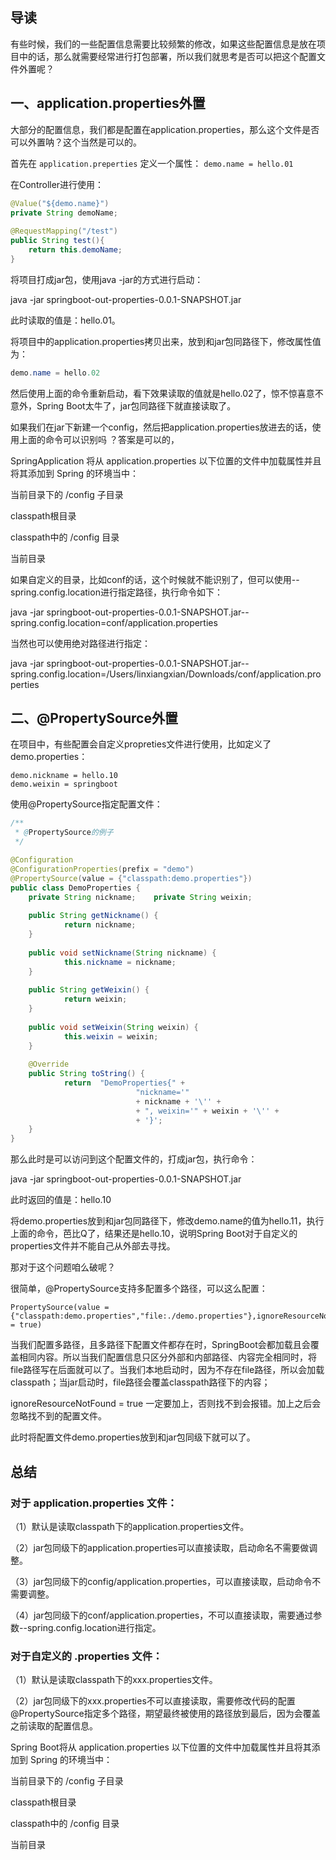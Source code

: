## **导读**

有些时候，我们的一些配置信息需要比较频繁的修改，如果这些配置信息是放在项目中的话，那么就需要经常进行打包部署，所以我们就思考是否可以把这个配置文件外置呢？

## **一、application.properties外置**

大部分的配置信息，我们都是配置在application.properties，那么这个文件是否可以外置呐？这个当然是可以的。

首先在 `application.preperties` 定义一个属性：
`demo.name = hello.01`

在Controller进行使用：

```java
@Value("${demo.name}")
private String demoName;
 
@RequestMapping("/test")
public String test(){
    return this.demoName;
}
```

将项目打成jar包，使用java -jar的方式进行启动：

java -jar springboot-out-properties-0.0.1-SNAPSHOT.jar

此时读取的值是：hello.01。

将项目中的application.properties拷贝出来，放到和jar包同路径下，修改属性值为：
```java
demo.name = hello.02
```

然后使用上面的命令重新启动，看下效果读取的值就是hello.02了，惊不惊喜意不意外，Spring Boot太牛了，jar包同路径下就直接读取了。

如果我们在jar下新建一个config，然后把application.properties放进去的话，使用上面的命令可以识别吗 ？答案是可以的，

SpringApplication 将从 application.properties 以下位置的文件中加载属性并且将其添加到 Spring 的环境当中：

当前目录下的 /config 子目录

classpath根目录

classpath中的 /config 目录

当前目录

如果自定义的目录，比如conf的话，这个时候就不能识别了，但可以使用--spring.config.location进行指定路径，执行命令如下：

java -jar springboot-out-properties-0.0.1-SNAPSHOT.jar--spring.config.location=conf/application.properties

当然也可以使用绝对路径进行指定：

java -jar springboot-out-properties-0.0.1-SNAPSHOT.jar--spring.config.location=/Users/linxiangxian/Downloads/conf/application.properties

## **二、@PropertySource外置**

在项目中，有些配置会自定义propreties文件进行使用，比如定义了demo.properties：

```
demo.nickname = hello.10
demo.weixin = springboot
```

使用@PropertySource指定配置文件：

```java
/**
 * @PropertySource的例子 
 */

@Configuration
@ConfigurationProperties(prefix = "demo")
@PropertySource(value = {"classpath:demo.properties"})
public class DemoProperties {
    private String nickname;    private String weixin; 
    
    public String getNickname() {
            return nickname;
    } 
    
    public void setNickname(String nickname) {
            this.nickname = nickname;    
    } 
    
    public String getWeixin() {
            return weixin;
    } 
    
    public void setWeixin(String weixin) {
            this.weixin = weixin;
	} 
    
    @Override    
    public String toString() {
            return  "DemoProperties{" +
                            "nickname='" 
                            + nickname + '\'' +
                            + ", weixin='" + weixin + '\'' +
                            + '}';    
	}
}
```

那么此时是可以访问到这个配置文件的，打成jar包，执行命令：

java -jar springboot-out-properties-0.0.1-SNAPSHOT.jar

此时返回的值是：hello.10

将demo.properties放到和jar包同路径下，修改demo.name的值为hello.11，执行上面的命令，芭比Q了，结果还是hello.10，说明Spring Boot对于自定义的properties文件并不能自己从外部去寻找。

那对于这个问题咱么破呢？

很简单，@PropertySource支持多配置多个路径，可以这么配置：

```
PropertySource(value = {"classpath:demo.properties","file:./demo.properties"},ignoreResourceNotFound = true)
```

当我们配置多路径，且多路径下配置文件都存在时，SpringBoot会都加载且会覆盖相同内容。所以当我们配置信息只区分外部和内部路径、内容完全相同时，将file路径写在后面就可以了。当我们本地启动时，因为不存在file路径，所以会加载classpath；当jar启动时，file路径会覆盖classpath路径下的内容；

ignoreResourceNotFound = true 一定要加上，否则找不到会报错。加上之后会忽略找不到的配置文件。

此时将配置文件demo.properties放到和jar包同级下就可以了。

## **总结**

### **对于 **application.properties** 文件：**

（1）默认是读取classpath下的application.properties文件。

（2）jar包同级下的application.properties可以直接读取，启动命名不需要做调整。

（3）jar包同级下的config/application.properties，可以直接读取，启动命令不需要调整。

（4）jar包同级下的conf/application.properties，不可以直接读取，需要通过参数--spring.config.location进行指定。

### **对于自定义的 **.properties** 文件：**

（1）默认是读取classpath下的xxx.properties文件。

（2）jar包同级下的xxx.properties不可以直接读取，需要修改代码的配置@PropertySource指定多个路径，期望最终被使用的路径放到最后，因为会覆盖之前读取的配置信息。

Spring Boot将从 application.properties 以下位置的文件中加载属性并且将其添加到 Spring 的环境当中：

当前目录下的 /config 子目录

classpath根目录

classpath中的 /config 目录

当前目录